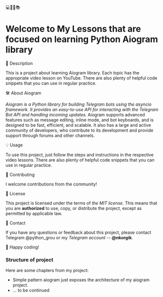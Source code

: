 💻👨‍💻📚

# Welcome to My Lessons that are focused on learning Python Aiogram library

📝 Description

This is a project about learning Aiogram library. Each topic has the appropriate video lesson on YouTube.
There are also plenty of helpful code snippets that you can use in regular practice.

🛠 About Aiogram

*Aiogram is a Python library for building Telegram bots using the asyncio framework. It provides an easy-to-use API for interacting with the Telegram Bot API and handling incoming updates.* Aiogram supports advanced features such as message editing, inline mode, and bot keyboards, and is designed to be fast, efficient, and scalable. It also has a large and active community of developers, who contribute to its development and provide support through forums and other channels.

💡 Usage

To use this project, just follow the steps and instructions in the respective video lessons. There are also plenty of helpful code snippets that you can use in regular practice.

🤝 Contributing

I welcome contributions from the community!

📜 License

This project is licensed under the terms of _the MIT license_. This means that you are **authorized** to use, copy, or distribute the project, except as permitted by applicable law.

📧 Contact

If you have any questions or feedback about this project, please contact Telegram @python_grou or my *Telegram account* -- **@nkorgik**.

🚀 Happy coding!

### Structure of project

Here are some chapters from my project:

- Simple pattern aiogram just exposes the architecture of my aiogram project.
- ... to be continued
